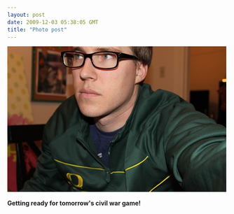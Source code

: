 ```yaml
---
layout: post
date: 2009-12-03 05:38:05 GMT
title: "Photo post"
---
```

![travisj](/images/3ee340ed0bc305aa165b281cc2b377b870b6a80d4bf3f811ea15dfc170b6a264.jpg)

<b>Getting ready for tomorrow's civil war game!</b>
